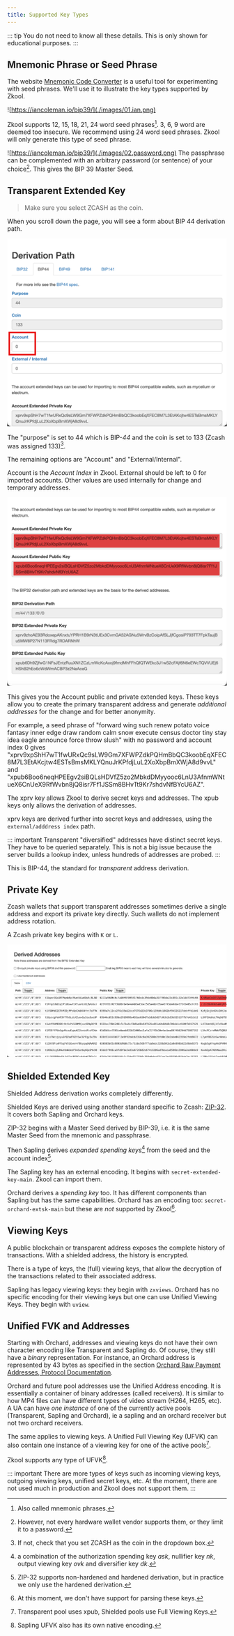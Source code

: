 ```yaml
---
title: Supported Key Types
---
```


::: tip
You do not need to know all these details. This is only shown for educational
purposes.
:::

## Mnemonic Phrase or Seed Phrase

The website [Mnemonic Code Converter](https://iancoleman.io/bip39/)
is a useful tool for experimenting with seed phrases. We'll use it to illustrate
the key types supported by Zkool.

![https://iancoleman.io/bip39/](./images/01.ian.png)

Zkool supports 12, 15, 18, 21, 24 word seed phrases[^1]. 3, 6, 9 word are deemed
too insecure. We recommend using 24 word seed phrases. Zkool will only generate
this type of seed phrase.

![https://iancoleman.io/bip39/](./images/02.password.png)
The passphrase can be complemented with an arbitrary password (or sentence) of
your choice[^2]. This gives the BIP 39 Master Seed.

## Transparent Extended Key

> Make sure you select ZCASH as the coin.

When you scroll down the page, you will see a form about BIP 44 derivation path.

![Derivation Path](./images/03.path.png)

The "purpose" is set to 44 which is BIP-*44* and the coin is set to 133 (Zcash
was assigned 133)[^3].

The remaining options are "Account" and "External/Internal".

Account is the *Account Index* in Zkool. External should be left to 0 for imported
accounts. Other values are used internally for change and temporary
addresses.

![BIP 44](./images/04.bip44.png)

This gives you the Account public and private extended keys. These keys allow
you to create the primary transparent address and generate *additional
addresses* for the change and for better anonymity.

For example, a seed phrase of "forward wing such renew potato voice fantasy
inner edge draw random calm snow execute census doctor tiny stay idea eagle
announce force throw slush" with no password and account index 0 gives
"xprv9xpShH7wT1fwURxQc9sLW9Gm7XFWPZdkPQHmBbQC3koobEqXFEC8M7L3EtAKcjtw4ESTsBmsMKLYQnuJrKPfdjLuL2XoXbpBmXWjA8d9vvL"
and
"xpub6Boo6neqHPEEgv2siBQLsHDVfZ5zo2MbkdDMyyooc6LnU3AfnmWNtueX6CnUeX9RfWvbn8jQ8isr7Ff1JSSm8BHvTt9Kr7shdvNfBYcU6AZ".

The xprv key allows Zkool to derive secret keys and addresses. The xpub keys
only allows the derivation of addresses.

xprv keys are derived further into secret keys and addresses, using the
`external/adddress index` path.

::: important
Transparent "diversified" addresses have distinct secret keys. They have to be
queried separately. This is not a big issue because the server builds a lookup
index, unless hundreds of addresses are probed.
:::

This is BIP-44, the standard for *transparent* address derivation.

## Private Key

Zcash wallets that support transparent addresses sometimes derive a single
address and export its private key directly. Such wallets do not implement
address rotation.

A Zcash private key begins with `K` or `L`.

![Transparent Private Key](./images/05.prvkey.png)

## Shielded Extended Key

Shielded Address derivation works completely differently.

Shielded Keys are derived using another standard specific to Zcash: [ZIP-32][1].
It covers both Sapling and Orchard keys.

ZIP-32 begins with a Master Seed derived by BIP-39, i.e. it is the same Master
Seed from the mnemonic and passphrase.

Then Sapling derives *expanded spending keys*[^4] from the seed and the account
index[^5].

The Sapling key has an external encoding. It begins with
`secret-extended-key-main`. Zkool can import them.

Orchard derives a *spending key* too. It has different components than Sapling
but has the same capabilities. Orchard has an encoding too:
`secret-orchard-extsk-main` but these are *not* supported by Zkool[^6].

## Viewing Keys

A public blockchain or transparent address exposes the complete history of
transactions. With a shielded address, the history is encrypted.

There is a type of keys, the (full) viewing keys, that allow the decryption of
the transactions related to their associated address.

Sapling has legacy viewing keys: they begin with `zxviews`. Orchard has no
specific encoding for their viewing keys but one can use Unified Viewing Keys.
They begin with `uview`.

## Unified FVK and Addresses

Starting with Orchard, addresses and viewing keys do not have their own
character encoding like Transparent and Sapling do. Of course, they still have a
*binary* representation. For instance, an Orchard address is represented by 43
bytes as specified in the section [Orchard Raw Payment Addresses, Protocol Documentation][2].

Orchard and future pool addresses use the Unified Address encoding. It is
essentially a container of binary addresses (called receivers). It is similar to
how MP4 files can have different types of video stream (H264, H265, etc). A UA
can have *one instance* of one of the currently active pools (Transparent, Sapling
and Orchard), ie a sapling and an orchard receiver but not two orchard receivers.

The same applies to viewing keys. A Unified Full Viewing Key (UFVK) can also
contain one instance of a viewing key for one of the active pools[^7].

Zkool supports any type of UFVK[^8].

::: important
There are more types of keys such as incoming viewing keys, outgoing viewing
keys, unified secret keys, etc. At the moment, there are not used much in
production and Zkool does not support them.
:::

[1]: https://zips.z.cash/zip-0032
[2]: https://zips.z.cash/protocol/protocol.pdf
[^1]: Also called mnemonic phrases.
[^2]: However, not every hardware wallet vendor supports them, or they limit it
    to a password.
[^3]: If not, check that you set ZCASH as the coin in the dropdown box.
[^4]: a combination of the authorization spending key *ask*, nullifier key *nk*,
    output viewing key *ovk* and diversifier key *dk*.
[^5]: ZIP-32 supports non-hardened and hardened derivation, but in practice we
only use the hardened derivation.
[^6]: At this moment, we don't have support for parsing these keys.
[^7]: Transparent pool uses xpub, Shielded pools use Full Viewing Keys.
[^8]: Sapling UFVK also has its own native encoding.
